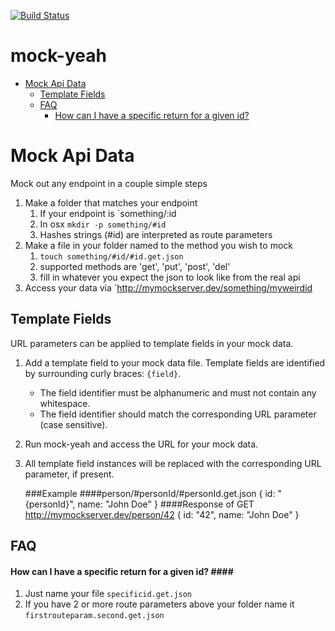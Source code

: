 [![Build Status](https://travis-ci.org/daptiv/mock-yeah.png)](https://travis-ci.org/daptiv/mock-yeah)

mock-yeah
=========

- [Mock Api Data](#mockApiData)
    - [Template Fields](#templateFields)
	- [FAQ](#faq)
		- [How can I have a specific return for a given id?](#specificId)

Mock Api Data <a name="mockApiData"></a>
=============

Mock out any endpoint in a couple simple steps

1. Make a folder that matches your endpoint
    1. If your endpoint is `something/:id
    1. In osx `mkdir -p something/#id`
    1. Hashes strings (#id) are interpreted as route parameters
1. Make a file in your folder named to the method you wish to mock
    1. `touch something/#id/#id.get.json`
    1. supported methods are 'get', 'put', 'post', 'del'
    1. fill in whatever you expect the json to look like from the real api
1. Access your data via `http://mymockserver.dev/something/myweirdid

Template Fields <a name="templateFields"></a>
---------------

URL parameters can be applied to template fields in your mock data.

1. Add a template field to your mock data file. Template fields are identified by surrounding curly braces: `{field}`.
    - The field identifier must be alphanumeric and must not contain any whitespace.
    - The field identifier should match the corresponding URL parameter (case sensitive).
1. Run mock-yeah and access the URL for your mock data.
1. All template field instances will be replaced with the corresponding URL parameter, if present.

    ###Example
    ####person/#personId/#personId.get.json
        {
            id: "{personId}",
            name: "John Doe"
        }
    ####Response of GET http://mymockserver.dev/person/42
        {
            id: "42",
            name: "John Doe"
        }

FAQ <a name="faq"></a>
---

#### How can I have a specific return for a given id? #### <a name="specificId"></a>
1. Just name your file `specificid.get.json`
2. If you have 2 or more route parameters above your folder name it `firstrouteparam.second.get.json`
